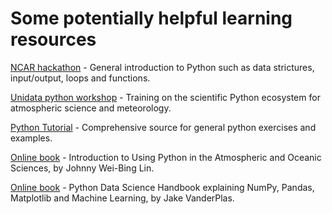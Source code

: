 # Some potentially helpful learning resources

[NCAR hackathon](https://ncar-hackathons.github.io/python-general/intro) - General introduction to Python such as data strictures, input/output, loops and functions.

[Unidata python workshop](https://unidata.github.io/python-training/workshop/workshop-intro/) - Training on the scientific Python ecosystem for atmospheric science and meteorology.

[Python Tutorial](https://docs.python.org/3/tutorial/) - Comprehensive source for general python exercises and examples.

[Online book](https://www.johnny-lin.com/pyintro/) - Introduction to Using Python in the Atmospheric and Oceanic Sciences, by Johnny Wei-Bing Lin.

[Online book](https://jakevdp.github.io/PythonDataScienceHandbook/index.html) - Python Data Science Handbook explaining NumPy, Pandas, Matplotlib and Machine Learning, by Jake VanderPlas.


